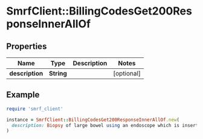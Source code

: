 # SmrfClient::BillingCodesGet200ResponseInnerAllOf

## Properties

| Name | Type | Description | Notes |
| ---- | ---- | ----------- | ----- |
| **description** | **String** |  | [optional] |

## Example

```ruby
require 'smrf_client'

instance = SmrfClient::BillingCodesGet200ResponseInnerAllOf.new(
  description: Biopsy of large bowel using an endoscope which is inserted through abdominal opening into large bowel
)
```

